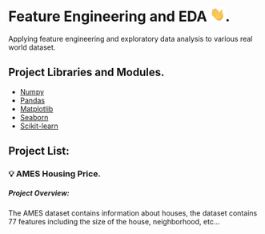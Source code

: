 # Feature Engineering and EDA <img src="https://raw.githubusercontent.com/ABSphreak/ABSphreak/master/gifs/Hi.gif" width="30px">.

Applying feature engineering and exploratory data analysis to various real world dataset.


## Project Libraries and Modules.

* [Numpy](https://numpy.org/doc/stable/index.html)
* [Pandas](https://pandas.pydata.org/)
* [Matplotlib](https://matplotlib.org/)
* [Seaborn](https://seaborn.pydata.org/)
* [Scikit-learn](scikit-learn.org)

## Project List:

### 💡 AMES Housing Price.

##### Project Overview:

The AMES dataset contains information about houses, the dataset contains 77 features including the size of the house, neighborhood, etc...
